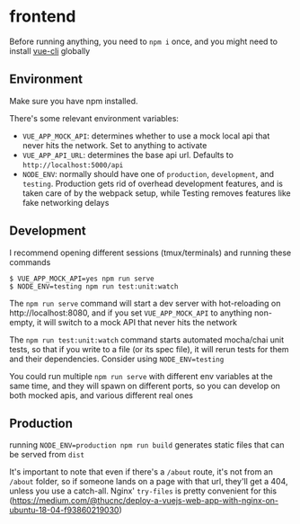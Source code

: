 # frontend

Before running anything, you need to `npm i` once, and you might need to install [vue-cli](https://cli.vuejs.org/guide/installation.html) globally

## Environment

Make sure you have npm installed.

There's some relevant environment variables:
- `VUE_APP_MOCK_API`: determines whether to use a mock local api that never hits the network. Set to anything to activate
- `VUE_APP_API_URL`: determines the base api url. Defaults to `http://localhost:5000/api`
- `NODE_ENV`: normally should have one of `production`, `development`, and `testing`. Production gets rid of overhead development features, and is taken care of by the webpack setup, while Testing removes features like fake networking delays

## Development
I recommend opening different sessions (tmux/terminals) and running these commands

```
$ VUE_APP_MOCK_API=yes npm run serve
$ NODE_ENV=testing npm run test:unit:watch
```

The `npm run serve` command will start a dev server with hot-reloading on http://localhost:8080, and if you set `VUE_APP_MOCK_API` to anything non-empty, it will switch to a mock API that never hits the network

The `npm run test:unit:watch` command starts automated mocha/chai unit tests, so that if you write to a file (or its spec file), it will rerun tests for them and their dependencies. Consider using `NODE_ENV=testing`

You could run multiple `npm run serve` with different env variables at the same time, and they will spawn on different ports, so you can develop on both mocked apis, and various different real ones 

## Production
running `NODE_ENV=production npm run build` generates static files that can be served from `dist`

It's important to note that even if there's a `/about` route, it's not from an `/about` folder, so if someone lands on a page with that url, they'll get a 404, unless you use a catch-all. Nginx' `try-files` is pretty convenient for this (https://medium.com/@thucnc/deploy-a-vuejs-web-app-with-nginx-on-ubuntu-18-04-f93860219030)

